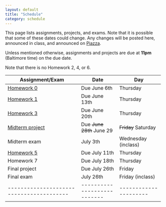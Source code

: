 ```yaml
---
layout: default
title: "Schedule"
category: schedule
---
```


This page lists assignments, projects, and exams. Note that it is possible that some
of these dates could change. Any changes will be posted here, announced in class,
and announced on [Piazza](https://piazza.com/jhu/summer2024/601220).

Unless mentioned otherwise, assignments and projects are due at **11pm** (Baltimore time)
on the due date.

Note that there is no Homework 2, 4, or 6.


| Assignment/Exam                        | Date                      | Day                 |
|----------------------------------------|---------------------------|---------------------|
| [Homework 0](assign/hw0.html)          | Due June 6th              | Thursday            |
| [Homework 1](assign/hw1.html)          | Due June 13th             | Thursday            |
| [Homework 3](assign/hw3.html)          | Due June 20th             | Thursday            |
| [Midterm project](assign/midterm.html) | Due ~~June 28th~~ June 29 | ~~Friday~~ Saturday |
| Midterm exam                           | July 3th                  | Wednesday (inclass) |
| [Homework 5](assign/hw5.html)          | Due July 11th             | Thursday            |
| Homework 7                             | Due July 18th             | Thursday            |
| Final project                          | Due July 26th             | Friday              |
| Final exam                             | July 26th                 | Friday (inclass)    |
|----------------------------------------|---------------------------|---------------------|


